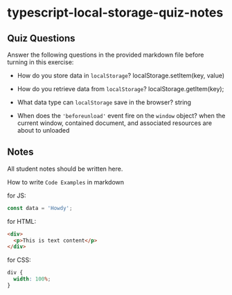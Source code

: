 # typescript-local-storage-quiz-notes

## Quiz Questions

Answer the following questions in the provided markdown file before turning in this exercise:

- How do you store data in `localStorage`?
  localStorage.setItem(key, value)

- How do you retrieve data from `localStorage`?
  localStorage.getItem(key);

- What data type can `localStorage` save in the browser?
  string

- When does the `'beforeunload'` event fire on the `window` object?
  when the current window, contained document, and associated resources are about to unloaded

## Notes

All student notes should be written here.

How to write `Code Examples` in markdown

for JS:

```javascript
const data = 'Howdy';
```

for HTML:

```html
<div>
  <p>This is text content</p>
</div>
```

for CSS:

```css
div {
  width: 100%;
}
```
